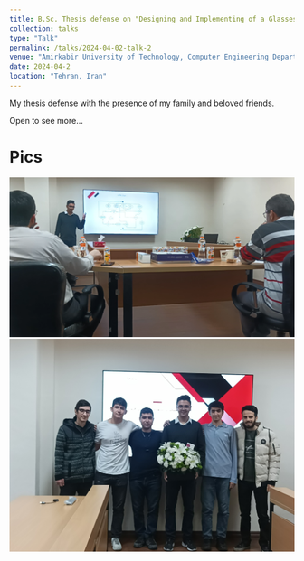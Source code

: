 ```yaml
---
title: B.Sc. Thesis defense on "Designing and Implementing of a Glasses Shop using 3D Augmented Reality"
collection: talks
type: "Talk"
permalink: /talks/2024-04-02-talk-2
venue: "Amirkabir University of Technology, Computer Engineering Department"
date: 2024-04-2
location: "Tehran, Iran"
---
```

My thesis defense with the presence of my family and beloved friends. 

Open to see more...

Pics
===
<img src='/images/bscdefense.png'>



<img src='/images/bscgrad.jpg'>

